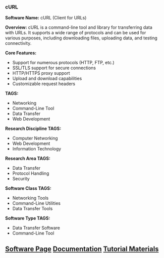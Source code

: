 ### cURL

**Software Name:** cURL (Client for URLs)

**Overview:** cURL is a command-line tool and library for transferring data with URLs. It supports a wide range of protocols and can be used for various purposes, including downloading files, uploading data, and testing connectivity.

**Core Features:**
- Support for numerous protocols (HTTP, FTP, etc.)
- SSL/TLS support for secure connections
- HTTP/HTTPS proxy support
- Upload and download capabilities
- Customizable request headers

**TAGS:**
- Networking
- Command-Line Tool
- Data Transfer
- Web Development

**Research Discipline TAGS:**
- Computer Networking
- Web Development
- Information Technology

**Research Area TAGS:**
- Data Transfer
- Protocol Handling
- Security

**Software Class TAGS:**
- Networking Tools
- Command-Line Utilities
- Data Transfer Tools

**Software Type TAGS:**
- Data Transfer Software
- Command-Line Tool

[Software Page](#)
[Documentation](#)
[Tutorial Materials](#)
--------------------------------------

